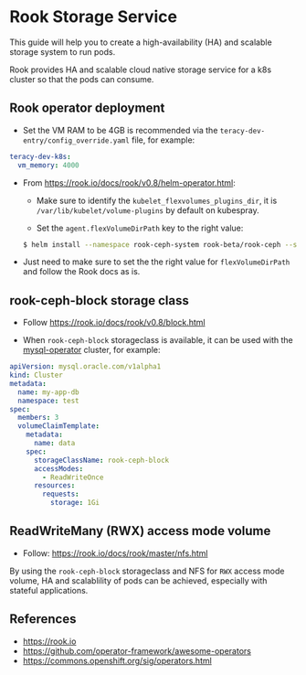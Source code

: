 # Rook Storage Service

This guide will help you to create a high-availability (HA) and scalable storage system to run pods.

Rook provides HA and scalable cloud native storage service for a k8s cluster so that the pods can
consume.

## Rook operator deployment

- Set the VM RAM to be 4GB is recommended via the `teracy-dev-entry/config_override.yaml` file, for
example:

```yaml
teracy-dev-k8s:
  vm_memory: 4000
```


- From https://rook.io/docs/rook/v0.8/helm-operator.html:

  + Make sure to identify the `kubelet_flexvolumes_plugins_dir`, it is
    `/var/lib/kubelet/volume-plugins` by default on kubespray.

  + Set the `agent.flexVolumeDirPath` key to the right value:

  ```bash
  $ helm install --namespace rook-ceph-system rook-beta/rook-ceph --set=agent.flexVolumeDirPath=/var/lib/kubelet/volume-plugins
  ```

- Just need to make sure to set the the right value for `flexVolumeDirPath` and follow the Rook docs
as is.

## rook-ceph-block storage class

- Follow https://rook.io/docs/rook/v0.8/block.html

- When `rook-ceph-block` storageclass is available, it can be used with the [mysql-operator][] cluster,
for example:

```yaml
apiVersion: mysql.oracle.com/v1alpha1
kind: Cluster
metadata:
  name: my-app-db
  namespace: test
spec:
  members: 3
  volumeClaimTemplate:
    metadata:
      name: data
    spec:
      storageClassName: rook-ceph-block
      accessModes:
        - ReadWriteOnce
      resources:
        requests:
          storage: 1Gi
```

## ReadWriteMany (RWX) access mode volume

- Follow: https://rook.io/docs/rook/master/nfs.html

By using the `rook-ceph-block` storageclass and NFS for `RWX` access mode volume, HA and
scalablility of pods can be achieved, especially with stateful applications.


## References

- https://rook.io
- https://github.com/operator-framework/awesome-operators
- https://commons.openshift.org/sig/operators.html

[mysql-operator]: https://github.com/oracle/mysql-operator
